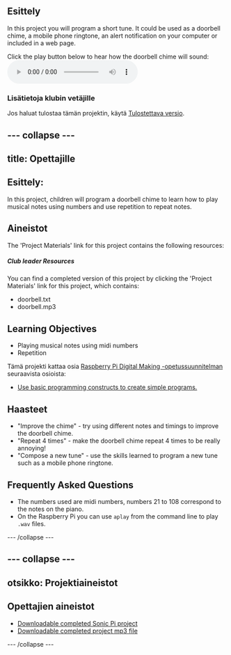 ## Esittely

In this project you will program a short tune. It could be used as a doorbell chime, a mobile phone ringtone, an alert notification on your computer or included in a web page.

<div id="audio-preview" class="pdf-hidden">
  Click the play button below to hear how the doorbell chime will sound: <audio controls preload> <source src="resources/doorbell.mp3" type="audio/mpeg"> Your browser does not support the <code>audio</code> element. </audio>
</div>

### Lisätietoja klubin vetäjille

Jos haluat tulostaa tämän projektin, käytä [Tulostettava versio](https://projects.raspberrypi.org/en/projects/compose-tune/print).

## \--- collapse \---

## title: Opettajille

## Esittely:

In this project, children will program a doorbell chime to learn how to play musical notes using numbers and use repetition to repeat notes.

## Aineistot

The 'Project Materials' link for this project contains the following resources:

##### Club leader Resources

You can find a completed version of this project by clicking the 'Project Materials' link for this project, which contains:

* doorbell.txt
* doorbell.mp3

## Learning Objectives

* Playing musical notes using midi numbers
* Repetition

Tämä projekti kattaa osia [Raspberry Pi Digital Making -opetussuunnitelman](http://rpf.io/curriculum) seuraavista osioista:

* [Use basic programming constructs to create simple programs.](https://www.raspberrypi.org/curriculum/programming/creator)

## Haasteet

* "Improve the chime" - try using different notes and timings to improve the doorbell chime.
* "Repeat 4 times" - make the doorbell chime repeat 4 times to be really annoying!
* "Compose a new tune" - use the skills learned to program a new tune such as a mobile phone ringtone.

## Frequently Asked Questions

* The numbers used are midi numbers, numbers 21 to 108 correspond to the notes on the piano.
* On the Raspberry Pi you can use `aplay` from the command line to play `.wav` files.

\--- /collapse \---

## \--- collapse \---

## otsikko: Projektiaineistot

## Opettajien aineistot

* [Downloadable completed Sonic Pi project](resources/doorbell.txt)
* [Downloadable completed project mp3 file](resources/doorbell.mp3)

\--- /collapse \---